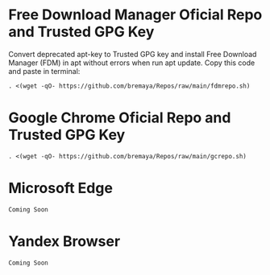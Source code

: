 # Free Download Manager Oficial Repo and Trusted GPG Key
Convert deprecated apt-key to Trusted GPG key and install Free Download Manager (FDM) in apt without errors when run apt update.
Copy this code and paste in terminal:
```
. <(wget -qO- https://github.com/bremaya/Repos/raw/main/fdmrepo.sh)
```
# Google Chrome Oficial Repo and Trusted GPG Key
```
. <(wget -qO- https://github.com/bremaya/Repos/raw/main/gcrepo.sh)
```
# Microsoft Edge
```
Coming Soon
```
# Yandex Browser
```
Coming Soon
```
